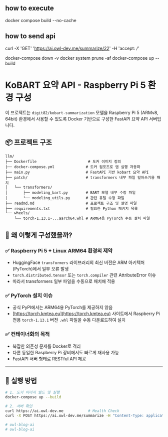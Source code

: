 ## how to execute
docker compose build --no-cache

## how to send api
curl -X 'GET' 'https://ai.owl-dev.me/summarize/22' -H 'accept: */*'


docker-compose down -v
docker system prune -af
docker-compose up --build



# KoBART 요약 API - Raspberry Pi 5 환경 구성

이 프로젝트는 `digit82/kobart-summarization` 모델을 Raspberry Pi 5 (ARMv8, 64bit) 환경에서 사용할 수 있도록 Docker 기반으로 구성한 FastAPI 요약 API 서버입니다.

## 📦 프로젝트 구조
```
llm/
├── Dockerfile                       # 도커 이미지 정의
├── docker-compose.yml              # 도커 컴포즈로 앱 실행 자동화
├── main.py                         # FastAPI 기반 kobart 요약 API
├── patch/                          # transformers 내부 파일 덮어쓰기용 패치
│   └── transformers/
│       ├── modeling_bart.py        # BART 모델 내부 수정 파일
│       └── modeling_utils.py       # 관련 유틸 수정 파일
├── readmd.md                       # 프로젝트 구조 및 설명 파일
├── requirements.txt                # 필요한 Python 패키지 목록
└── wheels/
    └── torch-1.13.1-...aarch64.whl # ARM64용 PyTorch 수동 설치 파일
```

## 🐧 왜 이렇게 구성했을까?

### ✅ Raspberry Pi 5 + Linux ARM64 환경의 제약

- HuggingFace `transformers` 라이브러리의 최신 버전은 ARM 아키텍처(PyTorch)에서 일부 오류 발생
- `torch.distributed.tensor` 또는 `torch.compiler` 관련 AttributeError 이슈
- 따라서 transformers 일부 파일을 수동으로 패치해 적용

### ✅ PyTorch 설치 이슈

- 공식 PyPI에서는 ARM64용 PyTorch를 제공하지 않음
- [https://torch.kmtea.eu](https://torch.kmtea.eu) 사이트에서 Raspberry Pi 전용 `torch-1.13.1` 버전 `.whl` 파일을 수동 다운로드하여 설치

### ✅ 컨테이너화의 목적

- 복잡한 의존성 문제를 Docker로 격리
- 다른 동일한 Raspberry Pi 장비에서도 빠르게 재사용 가능
- FastAPI 서버 형태로 RESTful API 제공

---

## 🚀 실행 방법

```bash
# 1. 도커 이미지 빌드 및 실행
docker-compose up --build

# 2. 서버 확인
curl https://ai.owl-dev.me           # Health Check
curl -X POST https://ai.owl-dev.me/summarize -H "Content-Type: application/json" -d '{"id": 22}'

# owl-blog-ai
# owl-blog-ai
